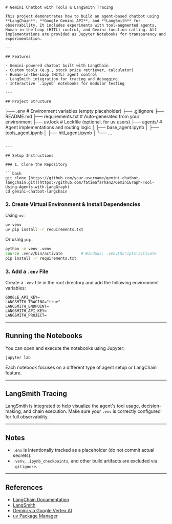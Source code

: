 
```
# Gemini Chatbot with Tools & LangSmith Tracing

This project demonstrates how to build an agent-based chatbot using **LangChain**, **Google Gemini API**, and **LangSmith** for observability. It includes experiments with tool-augmented agents, Human-in-the-Loop (HITL) control, and Gemini function calling. All implementations are provided as Jupyter Notebooks for transparency and experimentation.

---

## Features

- Gemini-powered chatbot built with LangChain
- Custom tools (e.g., stock price retriever, calculator)
- Human-in-the-Loop (HITL) agent control
- LangSmith integration for tracing and debugging
- Interactive `.ipynb` notebooks for modular testing

---

## Project Structure

```

├── .env # Environment variables (empty placeholder)
├── .gitignore
├── README.md
├── requirements.txt # Auto-generated from your environment
├── uv.lock # Lockfile (optional, for uv users)
├── agents/ # Agent implementations and routing logic
│ ├── base_agent.ipynb
│ ├── tools_agent.ipynb
│ ├── hitl_agent.ipynb
│ └── ...

````

---

## Setup Instructions

### 1. Clone the Repository

```bash
git clone [https://github.com/your-username/gemini-chatbot-langchain.git](https://github.com/fatimafarhan2/GeminiGraph-Tool-Using-Agents-with-LangGraph)
cd gemini-chatbot-langchain
````

### 2. Create Virtual Environment & Install Dependencies

Using `uv`:

```bash
uv venv
uv pip install -r requirements.txt
```

Or using `pip`:

```bash
python -m venv .venv
source .venv/bin/activate        # Windows: .venv\Scripts\activate
pip install -r requirements.txt
```

### 3. Add a `.env` File

Create a `.env` file in the root directory and add the following environment variables:

```env
GOOGLE_API_KEY=
LANGSMITH_TRACING="true"
LANGSMITH_ENDPOINT=
LANGSMITH_API_KEY=
LANGSMITH_PROJECT=
```

---

## Running the Notebooks

You can open and execute the notebooks using Jupyter:

```bash
jupyter lab
```

Each notebook focuses on a different type of agent setup or LangChain feature.

---

## LangSmith Tracing

LangSmith is integrated to help visualize the agent's tool usage, decision-making, and chain execution. Make sure your `.env` is correctly configured for full observability.

---

## Notes

* `.env` is intentionally tracked as a placeholder (do not commit actual secrets).
* `.venv`, `.ipynb_checkpoints`, and other build artifacts are excluded via `.gitignore`.

---

## References

* [LangChain Documentation](https://docs.langchain.com/)
* [LangSmith](https://smith.langchain.com/)
* [Gemini via Google Vertex AI](https://cloud.google.com/vertex-ai)
* [uv Package Manager](https://github.com/astral-sh/uv)

```


